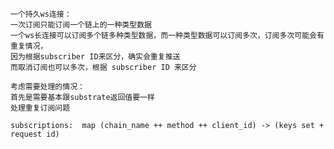     一个持久ws连接：
    一次订阅只能订阅一个链上的一种类型数据
    一个ws长连接可以订阅多个链多种类型数据，而一种类型数据可以订阅多次，订阅多次可能会有重复情况，
    因为根据subscriber ID来区分，确实会重复推送
    而取消订阅也可以多次，根据 subscriber ID 来区分

    考虑需要处理的情况：
    首先是需要基本跟substrate返回值要一样
    处理重复订阅问题

    subscriptions:  map (chain_name ++ method ++ client_id) -> (keys set + request id)
